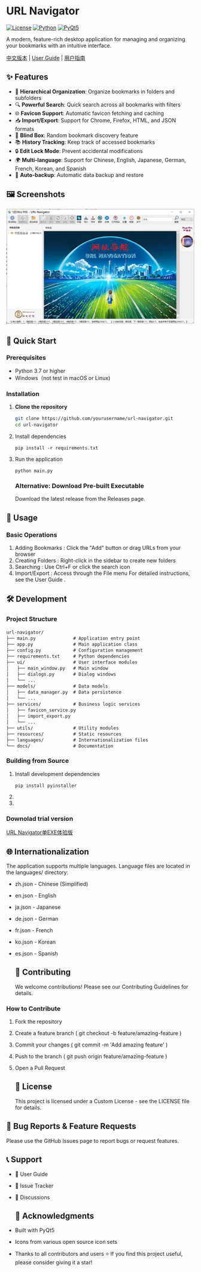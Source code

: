 # URL Navigator

[![License](https://img.shields.io/badge/license-Custom-blue.svg)](LICENSE)
[![Python](https://img.shields.io/badge/python-3.7+-blue.svg)](https://python.org)
[![PyQt5](https://img.shields.io/badge/PyQt5-5.15+-green.svg)](https://pypi.org/project/PyQt5/)

A modern, feature-rich desktop application for managing and organizing your bookmarks with an intuitive interface.

[中文版本](README_zh.md) | [User Guide](docs/user_guide.md) | [用户指南](docs/用户指南.md)

## ✨ Features

- 📁 **Hierarchical Organization**: Organize bookmarks in folders and subfolders
- 🔍 **Powerful Search**: Quick search across all bookmarks with filters
- 🌐 **Favicon Support**: Automatic favicon fetching and caching
- 📥 **Import/Export**: Support for Chrome, Firefox, HTML, and JSON formats
- 🎲 **Blind Box**: Random bookmark discovery feature
- 📚 **History Tracking**: Keep track of accessed bookmarks
- 🔒 **Edit Lock Mode**: Prevent accidental modifications
- 🌍 **Multi-language**: Support for Chinese, English, Japanese, German, French, Korean, and Spanish
- 💾 **Auto-backup**: Automatic data backup and restore

## 🖼️ Screenshots

![Main Interface](docs/images/screenshot.png)

## 🚀 Quick Start

### Prerequisites

- Python 3.7 or higher
- Windows（not test in macOS or Linux)

### Installation

1. **Clone the repository**
   
   ```bash
   git clone https://github.com/yourusername/url-navigator.git
   cd url-navigator
   ```

2. Install dependencies
   
   ```
   pip install -r requirements.txt
   ```

3. Run the application
   
   ```
   python main.py
   ```
   
   ### Alternative: Download Pre-built Executable
   
   Download the latest release from the Releases page.

## 📖 Usage

### Basic Operations

1. Adding Bookmarks : Click the "Add" button or drag URLs from your browser
2. Creating Folders : Right-click in the sidebar to create new folders
3. Searching : Use Ctrl+F or click the search icon
4. Import/Export : Access through the File menu
   For detailed instructions, see the User Guide .

## 🛠️ Development

### Project Structure

```
url-navigator/
├── main.py              # Application entry point
├── app.py               # Main application class
├── config.py            # Configuration management
├── requirements.txt     # Python dependencies
├── ui/                  # User interface modules
│   ├── main_window.py   # Main window
│   ├── dialogs.py       # Dialog windows
│   └── ...
├── models/              # Data models
│   ├── data_manager.py  # Data persistence
│   └── ...
├── services/            # Business logic services
│   ├── favicon_service.py
│   ├── import_export.py
│   └── ...
├── utils/               # Utility modules
├── resources/           # Static resources
├── languages/           # Internationalization files
└── docs/                # Documentation
```

### Building from Source

1. Install development dependencies
   
   ```
   pip install pyinstaller
   ```

2. 

3. 

### Downolad trial version 

[URL Navigator单EXE体验版](https://github.com/yihufree/URL-Navigator/releases/download/V0.5/URLNav_20250608.zip)

## 🌐 Internationalization

   The application supports multiple languages. Language files are located in the languages/ directory:

- zh.json - Chinese (Simplified)

- en.json - English

- ja.json - Japanese

- de.json - German

- fr.json - French

- ko.json - Korean

- es.json - Spanish
  
  ## 🤝 Contributing
  
  We welcome contributions! Please see our Contributing Guidelines for details.

### How to Contribute

1. Fork the repository

2. Create a feature branch ( git checkout -b feature/amazing-feature )

3. Commit your changes ( git commit -m 'Add amazing feature' )

4. Push to the branch ( git push origin feature/amazing-feature )

5. Open a Pull Request
   
   ## 📝 License
   
   This project is licensed under a Custom License - see the LICENSE file for details.

## 🐛 Bug Reports & Feature Requests

Please use the GitHub Issues page to report bugs or request features.

## 📞 Support

- 📖 User Guide

- 🐛 Issue Tracker

- 💬 Discussions
  
  ## 🙏 Acknowledgments

- Built with PyQt5

- Icons from various open source icon sets

- Thanks to all contributors and users
  ⭐ If you find this project useful, please consider giving it a star!
